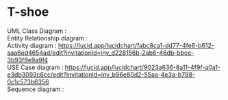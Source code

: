 # T-shoe

UML Class Diagram : 
<br>
Entity Relationship diagram :
<br>
Activity diagram : https://lucid.app/lucidchart/fabc8ca1-dd77-4fe6-b612-aaa6ed4654ad/edit?invitationId=inv_d228156b-2ab6-46db-bbce-3b93f9e9a9f4
<br>
USE Case diagram : https://lucid.app/lucidchart/9023a636-8a11-4f9f-a0a1-e3db3093c6cc/edit?invitationId=inv_b96e80d2-55aa-4e3a-b798-0c1c573b6356
<br>
Sequence diagram : 
